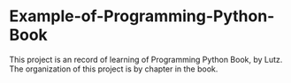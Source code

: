 # Example-of-Programming-Python-Book
This project is an record of learning of Programming Python Book, by Lutz.
The organization of this project is by chapter in the book.
